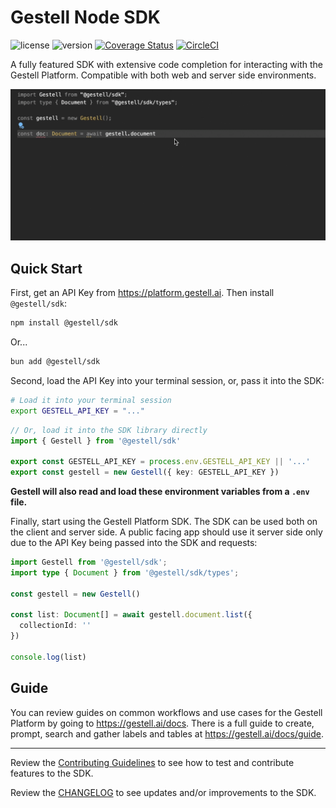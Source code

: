 # Gestell Node SDK

![license](https://img.shields.io/badge/license-MIT-blue)
![version](https://img.shields.io/badge/version-1.4.1-blue)
[![Coverage Status](https://coveralls.io/repos/github/Gestell-AI/node-sdk/badge.svg?branch=master)](https://coveralls.io/github/Gestell-AI/node-sdk?branch=master)
[![CircleCI](https://dl.circleci.com/status-badge/img/circleci/7sUmZuDYQ6cd8WbCiCCnfR/VPonbpR7NEQSaXxQngcCGW/tree/master.svg?style=svg)](https://dl.circleci.com/status-badge/redirect/circleci/7sUmZuDYQ6cd8WbCiCCnfR/VPonbpR7NEQSaXxQngcCGW/tree/master)

A fully featured SDK with extensive code completion for interacting with the Gestell Platform. Compatible with both web and server side environments.

![Project Preview](https://github.com/Gestell-AI/node-sdk/blob/master/docs/preview.gif?raw=true)

## Quick Start

First, get an API Key from <https://platform.gestell.ai>. Then install `@gestell/sdk`:

```bash
npm install @gestell/sdk
```

Or...

```bash
bun add @gestell/sdk
```

Second, load the API Key into your terminal session, or, pass it into the SDK:

```bash
# Load it into your terminal session
export GESTELL_API_KEY = "..."
```

```typescript
// Or, load it into the SDK library directly
import { Gestell } from '@gestell/sdk'

export const GESTELL_API_KEY = process.env.GESTELL_API_KEY || '...'
export const gestell = new Gestell({ key: GESTELL_API_KEY })
```

**Gestell will also read and load these environment variables from a `.env` file.**

Finally, start using the Gestell Platform SDK. The SDK can be used both on the client and server side. A public facing app should use it server side only due to the API Key being passed into the SDK and requests:

```typescript
import Gestell from '@gestell/sdk';
import type { Document } from '@gestell/sdk/types';

const gestell = new Gestell()

const list: Document[] = await gestell.document.list({
  collectionId: ''
})

console.log(list)
```

## Guide

You can review guides on common workflows and use cases for the Gestell Platform by going to <https://gestell.ai/docs>. There is a full guide to create, prompt, search and gather labels and tables at <https://gestell.ai/docs/guide>.

---

Review the [Contributing Guidelines](./docs/CONTRIBUTING.md) to see how to test and contribute features to the SDK.

Review the [CHANGELOG](./docs/CHANGELOG.md) to see updates and/or improvements to the SDK.
